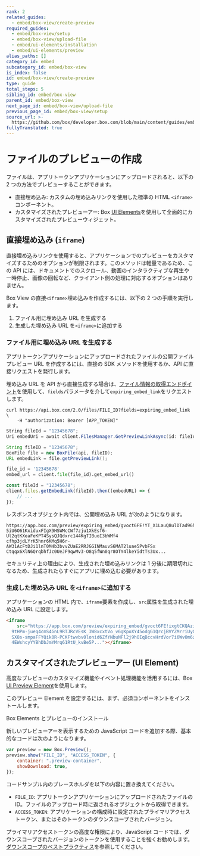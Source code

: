 ```yaml
---
rank: 2
related_guides:
  - embed/box-view/create-preview
required_guides:
  - embed/box-view/setup
  - embed/box-view/upload-file
  - embed/ui-elements/installation
  - embed/ui-elements/preview
alias_paths: []
category_id: embed
subcategory_id: embed/box-view
is_index: false
id: embed/box-view/create-preview
type: guide
total_steps: 5
sibling_id: embed/box-view
parent_id: embed/box-view
next_page_id: embed/box-view/upload-file
previous_page_id: embed/box-view/setup
source_url: >-
  https://github.com/box/developer.box.com/blob/main/content/guides/embed/box-view/create-preview.md
fullyTranslated: true
---
```


# ファイルのプレビューの作成

ファイルは、アプリトークンアプリケーションにアップロードされると、以下の 2 つの方法でプレビューすることができます。

- 直接埋め込み: カスタムの埋め込みリンクを使用した標準の HTML `<iframe>`コンポーネント。
- カスタマイズされたプレビューアー: Box [UI Elements][uie]を使用して全面的にカスタマイズされたプレビューウィジェット。

## 直接埋め込み (`iframe`)

直接埋め込みリンクを使用すると、アプリケーションでのプレビューをカスタマイズするためのオプションが制限されます。このメソッドは軽量であるため、この API には、ドキュメントでのスクロール、動画のインタラクティブな再生や一時停止、画像の回転など、クライアント側の処理に対応するオプションはありません。

Box View の直接`<iframe>`埋め込みを作成するには、以下の 2 つの手順を実行します。

1. ファイル用に埋め込み URL を生成する
2. 生成した埋め込み URL を`<iframe>`に追加する

### ファイル用に埋め込み URL を生成する

アプリトークンアプリケーションにアップロードされたファイルの公開ファイルプレビュー URL を作成するには、直接の SDK メソッドを使用するか、API に直接リクエストを発行します。

<Message type="notice">

埋め込み URL を API から直接生成する場合は、[ファイル情報の取得エンドポイント](e://get_files_id)を使用して、`fields`パラメータを介して`expiring_embed_link`をリクエストします。

</Message>

<Tabs>

<Tab title="cURL">

```curl
curl https://api.box.com/2.0/files/FILE_ID?fields=expiring_embed_link \
    -H "authorization: Bearer [APP_TOKEN]"

```

</Tab>

<Tab title=".NET">

```csharp
String fileId = "12345678";
Uri embedUri = await client.FilesManager.GetPreviewLinkAsync(id: fileId);

```

</Tab>

<Tab title="Java">

```java
String fileID = "12345678";
BoxFile file = new BoxFile(api, fileID);
URL embedLink = file.getPreviewLink();

```

</Tab>

<Tab title="Python">

```python
file_id = '12345678'
embed_url = client.file(file_id).get_embed_url()

```

</Tab>

<Tab title="Node">

```js
const fileId = "12345678";
client.files.getEmbedLink(fileId).then((embedURL) => {
	// ...
});
```

</Tab>

</Tabs>

レスポンスオブジェクト内では、公開埋め込み URL が次のようになります。

```shell
https://app.box.com/preview/expiring_embed/gvoct6FE!YT_X1LauQ8ulDTad96hTl9xLCRYJ
5iU6O61KxiduxFIgX9HSWMcCWf7zju1XkEsf6-Ul2qtKXeaFeKPT4SysQJQdxrc144KgTIBuoI3bWMf4
cfhp3jdLYrK5hnr6KMq5H6r-AW31AcFtDJi1lnT0M4b3bvvZUaE2RRJGGINMauvS6MAT2luae5PvbFSx
Ctqqx6XlN6QrqbhfJc0UeJF9qwMv3-O8q5fWn0qr8OTY4lkeYidtTs3Ux...

```

<Message type="warning">

セキュリティ上の理由により、生成された埋め込みリンクは 1 分後に期限切れになるため、生成されたらすぐにアプリに埋め込む必要があります。

</Message>

### 生成した埋め込み URL を`<iframe>`に追加する

アプリケーションの HTML 内で、`iframe`要素を作成し、`src`属性を生成された埋め込み URL に設定します。

```html
<iframe
	src="https://app.box.com/preview/expiring_embed/gvoct6FE!ixgtCKQAziW
  9tHPm-jueq4cmS4GnL9RTJRcVEsK_3W8xcxtVo_v6gKpoXY45odgG1QrcjBVYZMrriUyGvcoSM
  SX8s-smpaFFYQik0R-PCKFtwvbv0lonid6ZfYNbuNFl2j9hOIqBccvHrdVor7i6WvOm6zELzTY
  4EWshcyYYBhDbJmYMrq61RtU_kvBe5P..."></iframe>
```

## カスタマイズされたプレビューアー (UI Element)

高度なプレビューのカスタマイズ機能やイベント処理機能を活用するには、Box [UI Preview Element](guide://embed/ui-elements/preview/)を使用します。

このプレビュー Element を設定するには、まず、必須コンポーネントをインストールします。

<CTA to="guide://embed/ui-elements/installation">

Box Elements とプレビューのインストール

</CTA>

新しいプレビューアーを表示するための JavaScript コードを追加する際、基本的なコードは次のようになります。

```js
var preview = new Box.Preview();
preview.show("FILE_ID", "ACCESS_TOKEN", {
	container: ".preview-container",
	showDownload: true,
});
```

コードサンプル内のプレースホルダを以下の内容に置き換えてください。

- `FILE_ID`: アプリトークンアプリケーションにアップロードされたファイルの ID。ファイルのアップロード時に返されるオブジェクトから取得できます。
- `ACCESS_TOKEN`: アプリケーションの構成時に設定されたプライマリアクセストークン、またはそのトークンのダウンスコープされたバージョン。

<Message type="warning">

プライマリアクセストークンの高度な権限により、JavaScript コードでは、ダウンスコープされたバージョンのトークンを使用することを強くお勧めします。[ダウンスコープのベストプラクティス](guide://embed/box-view/best-practices#use-downscoped-tokens)を参照してください。

</Message>

[uie]: g://embed/ui-elements
